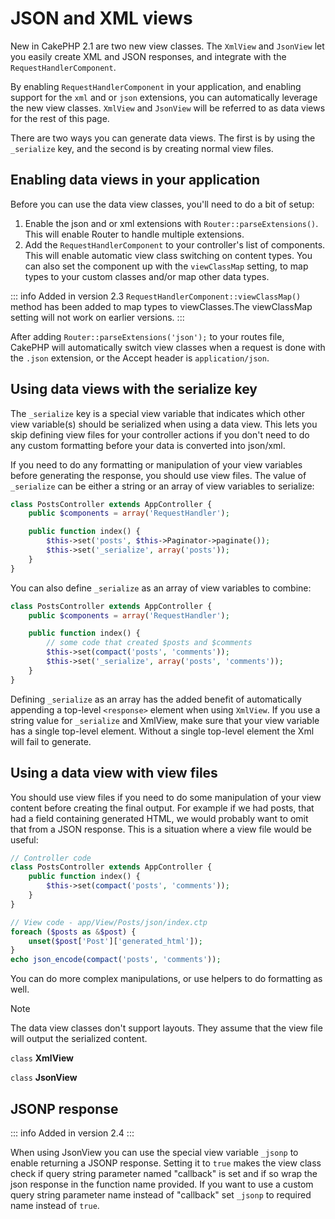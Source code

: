# JSON and XML views

New in CakePHP 2.1 are two new view classes. The `XmlView` and `JsonView`
let you easily create XML and JSON responses, and integrate with the
`RequestHandlerComponent`.

By enabling `RequestHandlerComponent` in your application, and enabling
support for the `xml` and or `json` extensions, you can automatically
leverage the new view classes. `XmlView` and `JsonView` will be referred to
as data views for the rest of this page.

There are two ways you can generate data views. The first is by using the
`_serialize` key, and the second is by creating normal view files.

## Enabling data views in your application

Before you can use the data view classes, you'll need to do a bit of setup:

1.  Enable the json and or xml extensions with
    `Router::parseExtensions()`. This will enable Router to handle
    multiple extensions.
2.  Add the `RequestHandlerComponent` to your controller's list of
    components. This will enable automatic view class switching on content
    types. You can also set the component up with the `viewClassMap` setting,
    to map types to your custom classes and/or map other data types.

::: info Added in version 2.3
`RequestHandlerComponent::viewClassMap()` method has been added to map types to viewClasses.The viewClassMap setting will not work on earlier versions.
:::

After adding `Router::parseExtensions('json');` to your routes file, CakePHP
will automatically switch view classes when a request is done with the `.json`
extension, or the Accept header is `application/json`.

## Using data views with the serialize key

The `_serialize` key is a special view variable that indicates which other view
variable(s) should be serialized when using a data view. This lets you skip
defining view files for your controller actions if you don't need to do any
custom formatting before your data is converted into json/xml.

If you need to do any formatting or manipulation of your view variables before
generating the response, you should use view files. The value of `_serialize`
can be either a string or an array of view variables to serialize:

``` php
class PostsController extends AppController {
    public $components = array('RequestHandler');

    public function index() {
        $this->set('posts', $this->Paginator->paginate());
        $this->set('_serialize', array('posts'));
    }
}
```

You can also define `_serialize` as an array of view variables to combine:

``` php
class PostsController extends AppController {
    public $components = array('RequestHandler');

    public function index() {
        // some code that created $posts and $comments
        $this->set(compact('posts', 'comments'));
        $this->set('_serialize', array('posts', 'comments'));
    }
}
```

Defining `_serialize` as an array has the added benefit of automatically
appending a top-level `<response>` element when using `XmlView`.
If you use a string value for `_serialize` and XmlView, make sure that your
view variable has a single top-level element. Without a single top-level
element the Xml will fail to generate.

## Using a data view with view files

You should use view files if you need to do some manipulation of your view
content before creating the final output. For example if we had posts, that had
a field containing generated HTML, we would probably want to omit that from a
JSON response. This is a situation where a view file would be useful:

``` php
// Controller code
class PostsController extends AppController {
    public function index() {
        $this->set(compact('posts', 'comments'));
    }
}

// View code - app/View/Posts/json/index.ctp
foreach ($posts as &$post) {
    unset($post['Post']['generated_html']);
}
echo json_encode(compact('posts', 'comments'));
```

You can do more complex manipulations, or use helpers to do formatting as
well.

> [!NOTE]
> The data view classes don't support layouts. They assume that the view file
> will output the serialized content.

`class` **XmlView**

`class` **JsonView**

## JSONP response

::: info Added in version 2.4
:::

When using JsonView you can use the special view variable `_jsonp` to enable
returning a JSONP response. Setting it to `true` makes the view class check if query
string parameter named "callback" is set and if so wrap the json response in the
function name provided. If you want to use a custom query string parameter name
instead of "callback" set `_jsonp` to required name instead of `true`.
